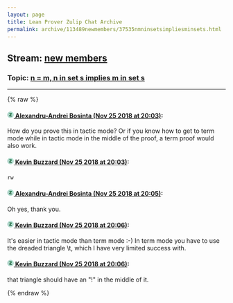 ```yaml
---
layout: page
title: Lean Prover Zulip Chat Archive 
permalink: archive/113489newmembers/37535nmninsetsimpliesminsets.html
---
```


## Stream: [new members](index.html)
### Topic: [n = m, n in set s implies m in set s](37535nmninsetsimpliesminsets.html)

---


{% raw %}
#### [![Click to go to Zulip](../../assets/img/zulip2.png) Alexandru-Andrei Bosinta (Nov 25 2018 at 20:03)](https://leanprover.zulipchat.com/#narrow/stream/113489-new%20members/topic/n%20%3D%20m%2C%20n%20in%20set%20s%20implies%20m%20in%20set%20s/near/148328566):
How do you prove this in tactic mode? Or if you know how to get to term mode while in tactic mode in the middle of the proof, a term proof would also work.

#### [![Click to go to Zulip](../../assets/img/zulip2.png) Kevin Buzzard (Nov 25 2018 at 20:03)](https://leanprover.zulipchat.com/#narrow/stream/113489-new%20members/topic/n%20%3D%20m%2C%20n%20in%20set%20s%20implies%20m%20in%20set%20s/near/148328572):
`rw`

#### [![Click to go to Zulip](../../assets/img/zulip2.png) Alexandru-Andrei Bosinta (Nov 25 2018 at 20:05)](https://leanprover.zulipchat.com/#narrow/stream/113489-new%20members/topic/n%20%3D%20m%2C%20n%20in%20set%20s%20implies%20m%20in%20set%20s/near/148328640):
Oh yes, thank you.

#### [![Click to go to Zulip](../../assets/img/zulip2.png) Kevin Buzzard (Nov 25 2018 at 20:06)](https://leanprover.zulipchat.com/#narrow/stream/113489-new%20members/topic/n%20%3D%20m%2C%20n%20in%20set%20s%20implies%20m%20in%20set%20s/near/148328670):
It's easier in tactic mode than term mode :-) In term mode you have to use the dreaded triangle \t, which I have very limited success with.

#### [![Click to go to Zulip](../../assets/img/zulip2.png) Kevin Buzzard (Nov 25 2018 at 20:06)](https://leanprover.zulipchat.com/#narrow/stream/113489-new%20members/topic/n%20%3D%20m%2C%20n%20in%20set%20s%20implies%20m%20in%20set%20s/near/148328690):
that triangle should have an "!" in the middle of it.


{% endraw %}
